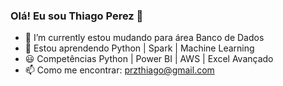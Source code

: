 ### Olá! Eu sou Thiago Perez 👋

- 🔭 I’m currently estou mudando para área Banco de Dados
- 🌱  Estou aprendendo  Python | Spark | Machine Learning
- 😃 Competências Python | Power BI | AWS | Excel Avançado 
- 📫 Como me encontrar: przthiago@gmail.com
